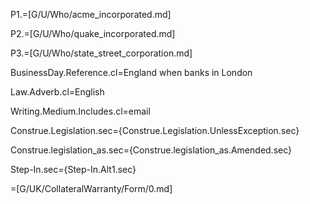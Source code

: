 P1.=[G/U/Who/acme_incorporated.md]

P2.=[G/U/Who/quake_incorporated.md]

P3.=[G/U/Who/state_street_corporation.md]

BusinessDay.Reference.cl=England when banks in London

Law.Adverb.cl=English

Writing.Medium.Includes.cl=email

Construe.Legislation.sec={Construe.Legislation.UnlessException.sec}

Construe.legislation_as.sec={Construe.legislation_as.Amended.sec}

Step-In.sec={Step-In.Alt1.sec}

=[G/UK/CollateralWarranty/Form/0.md]